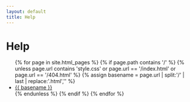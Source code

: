 ```yaml
---
layout: default
title: Help
---
```


# Help

<ul>
  {% for page in site.html_pages %}
    {% if page.path contains '/' %}
      {% unless page.url contains 'style.css'
            or page.url == '/index.html'
            or page.url == '/404.html' %}
        {% assign basename = page.url | split:'/' | last | replace:'.html','' %}
        <li><a href="{{ page.url | relative_url }}">{{ basename }}</a></li>
      {% endunless %}
    {% endif %}
  {% endfor %}
</ul>
